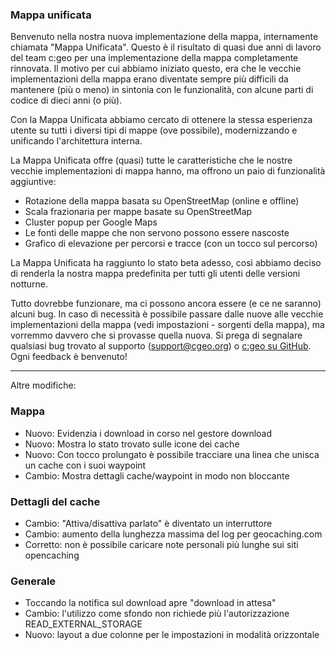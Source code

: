 ### Mappa unificata
Benvenuto nella nostra nuova implementazione della mappa, internamente chiamata "Mappa Unificata". Questo è il risultato di quasi due anni di lavoro del team c:geo per una implementazione della mappa completamente rinnovata. Il motivo per cui abbiamo iniziato questo, era che le vecchie implementazioni della mappa erano diventate sempre più difficili da mantenere (più o meno) in sintonia con le funzionalità, con alcune parti di codice di dieci anni (o più).

Con la Mappa Unificata abbiamo cercato di ottenere la stessa esperienza utente su tutti i diversi tipi di mappe (ove possibile), modernizzando e unificando l'architettura interna.

La Mappa Unificata offre (quasi) tutte le caratteristiche che le nostre vecchie implementazioni di mappa hanno, ma offrono un paio di funzionalità aggiuntive:

- Rotazione della mappa basata su OpenStreetMap (online e offline)
- Scala frazionaria per mappe basate su OpenStreetMap
- Cluster popup per Google Maps
- Le fonti delle mappe che non servono possono essere nascoste
- Grafico di elevazione per percorsi e tracce (con un tocco sul percorso)

La Mappa Unificata ha raggiunto lo stato beta adesso, così abbiamo deciso di renderla la nostra mappa predefinita per tutti gli utenti delle versioni notturne.

Tutto dovrebbe funzionare, ma ci possono ancora essere (e ce ne saranno) alcuni bug. In caso di necessità è possibile passare dalle nuove alle vecchie implementazioni della mappa (vedi impostazioni - sorgenti della mappa), ma vorremmo davvero che si provasse quella nuova. Si prega di segnalare qualsiasi bug trovato al supporto ([support@cgeo.org](mailto:support@cgeo.org)) o [c:geo su GitHub](github.com/cgeo/cgeo/issues). Ogni feedback è benvenuto!

---

Altre modifiche:

### Mappa
- Nuovo: Evidenzia i download in corso nel gestore download
- Nuovo: Mostra lo stato trovato sulle icone dei cache
- Nuovo: Con tocco prolungato è possibile tracciare una linea che unisca un cache con i suoi waypoint
- Cambio: Mostra dettagli cache/waypoint in modo non bloccante

### Dettagli del cache
- Cambio: "Attiva/disattiva parlato" è diventato un interruttore
- Cambio: aumento della lunghezza massima del log per geocaching.com
- Corretto: non è possibile caricare note personali più lunghe sui siti opencaching

### Generale
- Toccando la notifica sul download apre "download in attesa"
- Cambio: l'utilizzo come sfondo non richiede più l'autorizzazione READ_EXTERNAL_STORAGE
- Nuovo: layout a due colonne per le impostazioni in modalità orizzontale
